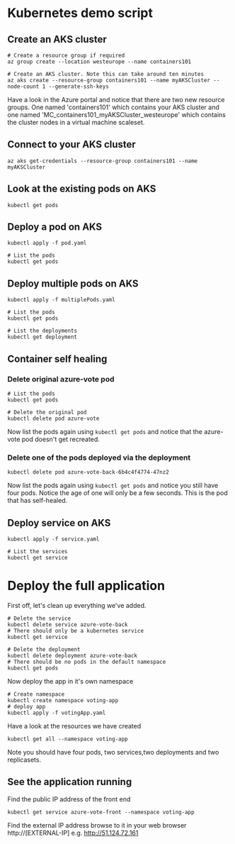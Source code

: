 # Kubernetes demo script

## Create an AKS cluster
```
# Create a resource group if required
az group create --location westeurope --name containers101

# Create an AKS cluster. Note this can take around ten minutes
az aks create --resource-group containers101 --name myAKSCluster --node-count 1 --generate-ssh-keys
```
Have a look in the Azure portal and notice that there are two new resource groups. One named 'containers101' which contains your AKS cluster and one named 'MC_containers101_myAKSCluster_westeurope' which contains the cluster nodes in a virtual machine scaleset.

## Connect to your AKS cluster
```
az aks get-credentials --resource-group containers101 --name myAKSCluster
```

## Look at the existing pods on AKS
```
kubectl get pods
```

## Deploy a pod on AKS
```
kubectl apply -f pod.yaml

# List the pods
kubectl get pods
```
## Deploy multiple pods on AKS
```
kubectl apply -f multiplePods.yaml

# List the pods
kubectl get pods

# List the deployments
kubectl get deployment
```

## Container self healing

### Delete original azure-vote pod
```
# List the pods
kubectl get pods

# Delete the original pod
kubectl delete pod azure-vote
```
Now list the pods again using `kubectl get pods` and notice that the azure-vote pod doesn't get recreated.

### Delete one of the pods deployed via the deployment
```
kubectl delete pod azure-vote-back-6b4c4f4774-47nz2
```

Now list the pods again using `kubectl get pods` and notice you still have four pods. Notice the age of one will only be a few seconds. This is the pod that has self-healed.


## Deploy service on AKS
```
kubectl apply -f service.yaml

# List the services
kubectl get service
```

# Deploy the full application

First off, let's clean up everything we've added.
```
# Delete the service
kubectl delete service azure-vote-back
# There should only be a kubernetes service
kubectl get service

# Delete the deployment
kubectl delete deployment azure-vote-back
# There should be no pods in the default namespace
kubectl get pods
```
Now deploy the app in it's own namespace
``` 
# Create namespace
kubectl create namespace voting-app
# deploy app
kubectl apply -f votingApp.yaml
```
Have a look at the resources we have created
```
kubectl get all --namespace voting-app
```
Note you should have four pods, two services,two deployments and two replicasets.

## See the application running

Find the public IP address of the front end
```
kubectl get service azure-vote-front --namespace voting-app
```
Find the external IP address browse to it in your web browser http://[EXTERNAL-IP] e.g. http://51.124.72.161